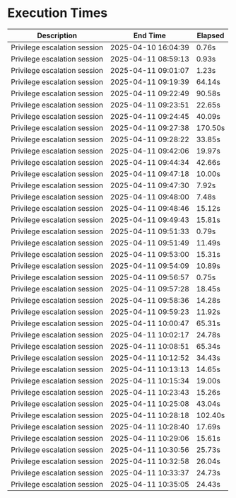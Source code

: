 # Execution Times

| Description | End Time | Elapsed |
|-------------|----------|---------|
| Privilege escalation session | 2025-04-10 16:04:39 | 0.76s |
| Privilege escalation session | 2025-04-11 08:59:13 | 0.93s |
| Privilege escalation session | 2025-04-11 09:01:07 | 1.23s |
| Privilege escalation session | 2025-04-11 09:19:39 | 64.14s |
| Privilege escalation session | 2025-04-11 09:22:49 | 90.58s |
| Privilege escalation session | 2025-04-11 09:23:51 | 22.65s |
| Privilege escalation session | 2025-04-11 09:24:45 | 40.09s |
| Privilege escalation session | 2025-04-11 09:27:38 | 170.50s |
| Privilege escalation session | 2025-04-11 09:28:22 | 33.85s |
| Privilege escalation session | 2025-04-11 09:42:06 | 19.97s |
| Privilege escalation session | 2025-04-11 09:44:34 | 42.66s |
| Privilege escalation session | 2025-04-11 09:47:18 | 10.00s |
| Privilege escalation session | 2025-04-11 09:47:30 | 7.92s |
| Privilege escalation session | 2025-04-11 09:48:00 | 7.48s |
| Privilege escalation session | 2025-04-11 09:48:46 | 15.12s |
| Privilege escalation session | 2025-04-11 09:49:43 | 15.81s |
| Privilege escalation session | 2025-04-11 09:51:33 | 0.79s |
| Privilege escalation session | 2025-04-11 09:51:49 | 11.49s |
| Privilege escalation session | 2025-04-11 09:53:00 | 15.31s |
| Privilege escalation session | 2025-04-11 09:54:09 | 10.89s |
| Privilege escalation session | 2025-04-11 09:56:57 | 0.75s |
| Privilege escalation session | 2025-04-11 09:57:28 | 18.45s |
| Privilege escalation session | 2025-04-11 09:58:36 | 14.28s |
| Privilege escalation session | 2025-04-11 09:59:23 | 11.92s |
| Privilege escalation session | 2025-04-11 10:00:47 | 65.31s |
| Privilege escalation session | 2025-04-11 10:02:17 | 24.78s |
| Privilege escalation session | 2025-04-11 10:08:51 | 65.34s |
| Privilege escalation session | 2025-04-11 10:12:52 | 34.43s |
| Privilege escalation session | 2025-04-11 10:13:13 | 14.65s |
| Privilege escalation session | 2025-04-11 10:15:34 | 19.00s |
| Privilege escalation session | 2025-04-11 10:23:43 | 15.26s |
| Privilege escalation session | 2025-04-11 10:25:08 | 43.04s |
| Privilege escalation session | 2025-04-11 10:28:18 | 102.40s |
| Privilege escalation session | 2025-04-11 10:28:40 | 17.69s |
| Privilege escalation session | 2025-04-11 10:29:06 | 15.61s |
| Privilege escalation session | 2025-04-11 10:30:56 | 25.73s |
| Privilege escalation session | 2025-04-11 10:32:58 | 26.04s |
| Privilege escalation session | 2025-04-11 10:33:37 | 24.73s |
| Privilege escalation session | 2025-04-11 10:35:05 | 24.43s |
